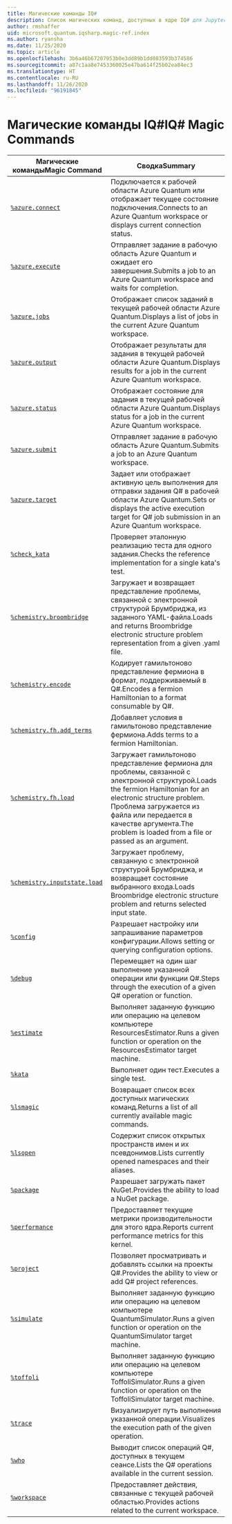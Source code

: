 ```yaml
---
title: Магические команды IQ#
description: Список магических команд, доступных в ядре IQ# для Jupyter.
author: rmshaffer
uid: microsoft.quantum.iqsharp.magic-ref.index
ms.author: ryansha
ms.date: 11/25/2020
ms.topic: article
ms.openlocfilehash: 3b6a46b67207953b0e3dd89b1dd083593b374586
ms.sourcegitcommit: a87c1aa8e7453360025e47ba614f25b02ea84ec3
ms.translationtype: HT
ms.contentlocale: ru-RU
ms.lasthandoff: 11/26/2020
ms.locfileid: "96191845"
---
```

# <a name="iq-magic-commands"></a><span data-ttu-id="64642-103">Магические команды IQ#</span><span class="sxs-lookup"><span data-stu-id="64642-103">IQ# Magic Commands</span></span>
| <span data-ttu-id="64642-104">Магические команды</span><span class="sxs-lookup"><span data-stu-id="64642-104">Magic Command</span></span> | <span data-ttu-id="64642-105">Сводка</span><span class="sxs-lookup"><span data-stu-id="64642-105">Summary</span></span> |
|---------------|---------|
| [`%azure.connect`](xref:microsoft.quantum.iqsharp.magic-ref.azure.connect) | <span data-ttu-id="64642-106">Подключается к рабочей области Azure Quantum или отображает текущее состояние подключения.</span><span class="sxs-lookup"><span data-stu-id="64642-106">Connects to an Azure Quantum workspace or displays current connection status.</span></span> |
| [`%azure.execute`](xref:microsoft.quantum.iqsharp.magic-ref.azure.execute) | <span data-ttu-id="64642-107">Отправляет задание в рабочую область Azure Quantum и ожидает его завершения.</span><span class="sxs-lookup"><span data-stu-id="64642-107">Submits a job to an Azure Quantum workspace and waits for completion.</span></span> |
| [`%azure.jobs`](xref:microsoft.quantum.iqsharp.magic-ref.azure.jobs) | <span data-ttu-id="64642-108">Отображает список заданий в текущей рабочей области Azure Quantum.</span><span class="sxs-lookup"><span data-stu-id="64642-108">Displays a list of jobs in the current Azure Quantum workspace.</span></span> |
| [`%azure.output`](xref:microsoft.quantum.iqsharp.magic-ref.azure.output) | <span data-ttu-id="64642-109">Отображает результаты для задания в текущей рабочей области Azure Quantum.</span><span class="sxs-lookup"><span data-stu-id="64642-109">Displays results for a job in the current Azure Quantum workspace.</span></span> |
| [`%azure.status`](xref:microsoft.quantum.iqsharp.magic-ref.azure.status) | <span data-ttu-id="64642-110">Отображает состояние для задания в текущей рабочей области Azure Quantum.</span><span class="sxs-lookup"><span data-stu-id="64642-110">Displays status for a job in the current Azure Quantum workspace.</span></span> |
| [`%azure.submit`](xref:microsoft.quantum.iqsharp.magic-ref.azure.submit) | <span data-ttu-id="64642-111">Отправляет задание в рабочую область Azure Quantum.</span><span class="sxs-lookup"><span data-stu-id="64642-111">Submits a job to an Azure Quantum workspace.</span></span> |
| [`%azure.target`](xref:microsoft.quantum.iqsharp.magic-ref.azure.target) | <span data-ttu-id="64642-112">Задает или отображает активную цель выполнения для отправки задания Q# в рабочей области Azure Quantum.</span><span class="sxs-lookup"><span data-stu-id="64642-112">Sets or displays the active execution target for Q# job submission in an Azure Quantum workspace.</span></span> |
| [`%check_kata`](xref:microsoft.quantum.iqsharp.magic-ref.check_kata) | <span data-ttu-id="64642-113">Проверяет эталонную реализацию теста для одного задания.</span><span class="sxs-lookup"><span data-stu-id="64642-113">Checks the reference implementation for a single kata's test.</span></span> |
| [`%chemistry.broombridge`](xref:microsoft.quantum.iqsharp.magic-ref.chemistry.broombridge) | <span data-ttu-id="64642-114">Загружает и возвращает представление проблемы, связанной с электронной структурой Брумбриджа, из заданного YAML-файла.</span><span class="sxs-lookup"><span data-stu-id="64642-114">Loads and returns Broombridge electronic structure problem representation from a given .yaml file.</span></span> |
| [`%chemistry.encode`](xref:microsoft.quantum.iqsharp.magic-ref.chemistry.encode) | <span data-ttu-id="64642-115">Кодирует гамильтоново представление фермиона в формат, поддерживаемый в Q#.</span><span class="sxs-lookup"><span data-stu-id="64642-115">Encodes a fermion Hamiltonian to a format consumable by Q#.</span></span> |
| [`%chemistry.fh.add_terms`](xref:microsoft.quantum.iqsharp.magic-ref.chemistry.fh.add_terms) | <span data-ttu-id="64642-116">Добавляет условия в гамильтоново представление фермиона.</span><span class="sxs-lookup"><span data-stu-id="64642-116">Adds terms to a fermion Hamiltonian.</span></span> |
| [`%chemistry.fh.load`](xref:microsoft.quantum.iqsharp.magic-ref.chemistry.fh.load) | <span data-ttu-id="64642-117">Загружает гамильтоново представление фермиона для проблемы, связанной с электронной структурой.</span><span class="sxs-lookup"><span data-stu-id="64642-117">Loads the fermion Hamiltonian for an electronic structure problem.</span></span> <span data-ttu-id="64642-118">Проблема загружается из файла или передается в качестве аргумента.</span><span class="sxs-lookup"><span data-stu-id="64642-118">The problem is loaded from a file or passed as an argument.</span></span> |
| [`%chemistry.inputstate.load`](xref:microsoft.quantum.iqsharp.magic-ref.chemistry.inputstate.load) | <span data-ttu-id="64642-119">Загружает проблему, связанную с электронной структурой Брумбриджа, и возвращает состояние выбранного входа.</span><span class="sxs-lookup"><span data-stu-id="64642-119">Loads Broombridge electronic structure problem and returns selected input state.</span></span> |
| [`%config`](xref:microsoft.quantum.iqsharp.magic-ref.config) | <span data-ttu-id="64642-120">Разрешает настройку или запрашивание параметров конфигурации.</span><span class="sxs-lookup"><span data-stu-id="64642-120">Allows setting or querying configuration options.</span></span> |
| [`%debug`](xref:microsoft.quantum.iqsharp.magic-ref.debug) | <span data-ttu-id="64642-121">Перемещает на один шаг выполнение указанной операции или функции Q#.</span><span class="sxs-lookup"><span data-stu-id="64642-121">Steps through the execution of a given Q# operation or function.</span></span> |
| [`%estimate`](xref:microsoft.quantum.iqsharp.magic-ref.estimate) | <span data-ttu-id="64642-122">Выполняет заданную функцию или операцию на целевом компьютере ResourcesEstimator.</span><span class="sxs-lookup"><span data-stu-id="64642-122">Runs a given function or operation on the ResourcesEstimator target machine.</span></span> |
| [`%kata`](xref:microsoft.quantum.iqsharp.magic-ref.kata) | <span data-ttu-id="64642-123">Выполняет один тест.</span><span class="sxs-lookup"><span data-stu-id="64642-123">Executes a single test.</span></span> |
| [`%lsmagic`](xref:microsoft.quantum.iqsharp.magic-ref.lsmagic) | <span data-ttu-id="64642-124">Возвращает список всех доступных магических команд.</span><span class="sxs-lookup"><span data-stu-id="64642-124">Returns a list of all currently available magic commands.</span></span> |
| [`%lsopen`](xref:microsoft.quantum.iqsharp.magic-ref.lsopen) | <span data-ttu-id="64642-125">Содержит список открытых пространств имен и их псевдонимов.</span><span class="sxs-lookup"><span data-stu-id="64642-125">Lists currently opened namespaces and their aliases.</span></span> |
| [`%package`](xref:microsoft.quantum.iqsharp.magic-ref.package) | <span data-ttu-id="64642-126">Разрешает загружать пакет NuGet.</span><span class="sxs-lookup"><span data-stu-id="64642-126">Provides the ability to load a NuGet package.</span></span> |
| [`%performance`](xref:microsoft.quantum.iqsharp.magic-ref.performance) | <span data-ttu-id="64642-127">Предоставляет текущие метрики производительности для этого ядра.</span><span class="sxs-lookup"><span data-stu-id="64642-127">Reports current performance metrics for this kernel.</span></span> |
| [`%project`](xref:microsoft.quantum.iqsharp.magic-ref.project) | <span data-ttu-id="64642-128">Позволяет просматривать и добавлять ссылки на проекты Q#.</span><span class="sxs-lookup"><span data-stu-id="64642-128">Provides the ability to view or add Q# project references.</span></span> |
| [`%simulate`](xref:microsoft.quantum.iqsharp.magic-ref.simulate) | <span data-ttu-id="64642-129">Выполняет заданную функцию или операцию на целевом компьютере QuantumSimulator.</span><span class="sxs-lookup"><span data-stu-id="64642-129">Runs a given function or operation on the QuantumSimulator target machine.</span></span> |
| [`%toffoli`](xref:microsoft.quantum.iqsharp.magic-ref.toffoli) | <span data-ttu-id="64642-130">Выполняет заданную функцию или операцию на целевом компьютере ToffoliSimulator.</span><span class="sxs-lookup"><span data-stu-id="64642-130">Runs a given function or operation on the ToffoliSimulator target machine.</span></span> |
| [`%trace`](xref:microsoft.quantum.iqsharp.magic-ref.trace) | <span data-ttu-id="64642-131">Визуализирует путь выполнения указанной операции.</span><span class="sxs-lookup"><span data-stu-id="64642-131">Visualizes the execution path of the given operation.</span></span> |
| [`%who`](xref:microsoft.quantum.iqsharp.magic-ref.who) | <span data-ttu-id="64642-132">Выводит список операций Q#, доступных в текущем сеансе.</span><span class="sxs-lookup"><span data-stu-id="64642-132">Lists the Q# operations available in the current session.</span></span> |
| [`%workspace`](xref:microsoft.quantum.iqsharp.magic-ref.workspace) | <span data-ttu-id="64642-133">Предоставляет действия, связанные с текущей рабочей областью.</span><span class="sxs-lookup"><span data-stu-id="64642-133">Provides actions related to the current workspace.</span></span> |

